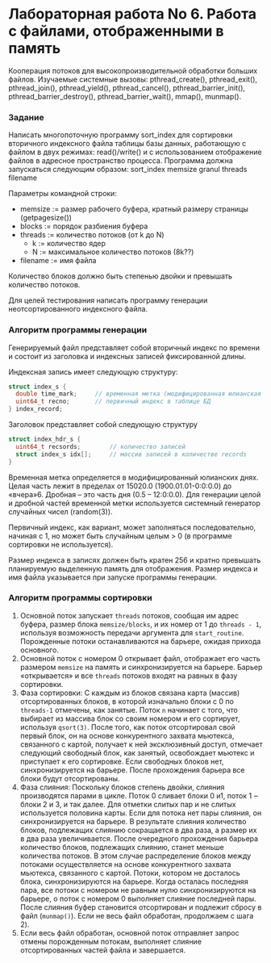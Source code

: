 # Лабораторная работа No 6. Работа с файлами, отображенными в память

Кооперация потоков для высокопроизводительной обработки больших файлов. Изучаемые системные вызовы: pthread_create(), pthread_exit(), pthread_join(), pthread_yield(), pthread_cancel(), pthread_barrier_init(), pthread_barrier_destroy(), pthread_barrier_wait(), mmap(), munmap().

### Задание
Написать многопоточную программу sort_index для сортировки вторичного индексного файла таблицы базы данных, работающую с файлом в двух режимах: read()/write() и с использованием отображение файлов в адресное пространство процесса. Программа должна запускаться следующим образом:
sort_index memsize granul threads filenаme

Параметры командной строки:
- memsize := размер рабочего буфера, кратный размеру страницы (getpagesize())
- blocks := порядок разбиения буфера
- threads := количество потоков (от k до N)
  - k := количество ядер
  - N := максимальное количество потоков (8k??)
- filenаme := имя файла

Количество блоков должно быть степенью двойки и превышать количество потоков.

Для целей тестирования написать программу генерации неотсортированного индексного файла.

### Алгоритм программы генерации
Генерируемый файл представляет собой вторичный индекс по времени и состоит из заголовка и индексных записей фиксированной длины.

Индексная запись имеет следующую структуру:
```c
struct index_s {
  double time_mark;     // временная метка (модифицированная юлианская дата)
  uint64_t recno;       // первичный индекс в таблице БД
} index_record;

```

Заголовок представляет собой следующую структуру

```c
struct index_hdr_s {
  uint64_t recsords;        // количество записей
  struct index_s idx[];     // массив записей в количестве records
}
```

Временная метка определяется в модифицированный юлианских днях. Целая часть лежит в пределах от 15020.0 (1900.01.01-0:0:0.0) до «вчера»6. Дробная – это часть дня (0.5 – 12:0:0.0). Для генерации целой и дробной частей временной метки используется системный генератор случайных чисел (random(3)).

Первичный индекс, как вариант, может заполняться последовательно, начиная с 1, но может быть случайным целым > 0 (в программе сортировки не используется).

Размер индекса в записях должен быть кратен 256 и кратно превышать планируемую выделенную память для отображения. Размер индекса и имя файла указывается при запуске программы генерации.


### Алгоритм программы сортировки

1. Основной поток запускает `threads` потоков, сообщая им адрес буфера, размер блока `memsize/blocks`, и их номер от 1 до `threads - 1`, используя возможность передачи аргумента для `start_routine`. Порожденные потоки останавливаются на барьере, ожидая прихода основного.
2. Основной поток c номером 0 открывает файл, отображает его часть размером `memsize` на память и синхронизируется на барьере. Барьер «открывается» и все `threads` потоков входят на равных в фазу сортировки.
3. Фаза сортировки: С каждым из блоков связана карта (массив) отсортированных блоков, в которой изначально блоки с 0 по `threads-1` отмечены, как занятые. Поток `n` начинает с того, что выбирает из массива блок со своим номером и его сортирует, используя `qsort(3)`. После того, как поток отсортировал свой первый блок, он на основе конкурентного захвата мьютекса, связанного с картой, получает к ней эксклюзивный доступ, отмечает следующий свободный блок, как занятый, освобождает мьютекс и приступает к его сортировке. Если свободных блоков нет, синхронизируется на барьере. После прохождения барьера все блоки будут отсортированы.
4. Фаза слияния: Поскольку блоков степень двойки, слияния производятся парами в цикле. Поток 0 сливает блоки 0 и1, поток 1 ‒ блоки 2 и 3, и так далее. Для отметки слитых пар и не слитых используется половина карты. Если для потока нет пары слияния, он синхронизируется на барьере. В результате слияния количество блоков, подлежащих слиянию сокращается в два раза, а размер их в два раза увеличивается. После очередного прохождения барьера количество блоков, подлежащих слиянию, станет меньше количества потоков. В этом случае распределение блоков между потоками осуществляется на основе конкурентного захвата мьютекса, связанного с картой. Потоки, котором не досталось блока, синхронизируются на барьере. Когда осталась последняя пара, все потоки с номером не равным нулю синхронизируются на барьере, о поток с номером 0 выполняет слияние последней пары. После слияния буфер становится отсортирован и подлежит сбросу в файл (`munmap()`). Если не весь файл обработан, продолжаем с шага 2).
5. Если весь файл обработан, основной поток отправляет запрос отмены порожденным потокам, выполняет слияние отсортированных частей файла и завершается.